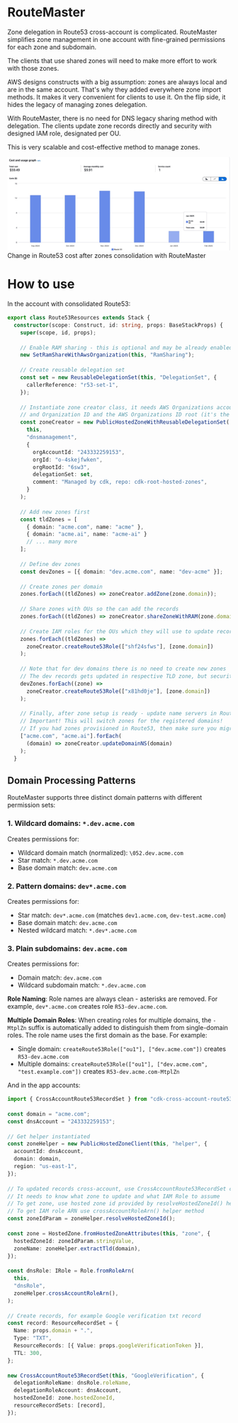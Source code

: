 # RouteMaster

Zone delegation in Route53 cross-account is complicated. RouteMaster simplifies zone management in one account with fine-grained permissions for each zone and subdomain.

The clients that use shared zones will need to make more effort to work with those zones.

AWS designs constructs with a big assumption: zones are always local and are in the same account. That's why they added everywhere zone import methods. It makes it very convenient for clients to use it. On the flip side, it hides the legacy of managing zones delegation.

With RouteMaster, there is no need for DNS legacy sharing method with delegation. The clients update zone records directly and security with designed IAM role, designated per OU.

This is very scalable and cost-effective method to manage zones.

![savings](./media/savings.png.jpg)
Change in Route53 cost after zones consolidation with RouteMaster

# How to use

In the account with consolidated Route53:

```ts
export class Route53Resources extends Stack {
  constructor(scope: Construct, id: string, props: BaseStackProps) {
    super(scope, id, props);

    // Enable RAM sharing - this is optional and may be already enabled in your org
    new SetRamShareWithAwsOrganization(this, "RamSharing");

    // Create reusable delegation set
    const set = new ReusableDelegationSet(this, "DelegationSet", {
      callerReference: "r53-set-1",
    });

    // Instantiate zone creator class, it needs AWS Organizations account id
    // and Organization ID and the AWS Organizations ID root (it's the same thing but different ids)
    const zoneCreator = new PublicHostedZoneWithReusableDelegationSet(
      this,
      "dnsmanagement",
      {
        orgAccountId: "243332259153",
        orgId: "o-4skejfwken",
        orgRootId: "6sw3",
        delegationSet: set,
        comment: "Managed by cdk, repo: cdk-root-hosted-zones",
      }
    );

    // Add new zones first
    const tldZones = [
      { domain: "acme.com", name: "acme" },
      { domain: "acme.ai", name: "acme-ai" }
      // ... many more
    ];

    // Define dev zones
    const devZones = [{ domain: "dev.acme.com", name: "dev-acme" }];

    // Create zones per domain
    zones.forEach((tldZones) => zoneCreator.addZone(zone.domain));

    // Share zones with OUs so the can add the records
    zones.forEach((tldZones) => zoneCreator.shareZoneWithRAM(zone.domain, orgIds));

    // Create IAM roles for the OUs which they will use to update records in specific zones
    zones.forEach((tldZones) =>
      zoneCreator.createRoute53Role(["shf24sfws"], [zone.domain])
    );

    // Note that for dev domains there is no need to create new zones
    // The dev records gets updated in respective TLD zone, but security with own IAM role shared to specific UOs
    devZones.forEach((zone) =>
      zoneCreator.createRoute53Role(["x81hd0je"], [zone.domain])
    );

    // Finally, after zone setup is ready - update name servers in Route53 registrar
    // Important! This will switch zones for the registered domains!
    // If you had zones provisioned in Route53, then make sure you migrated all records to zones managed with RouteMaster constructs.
    ["acme.com", "acme.ai"].forEach(
      (domain) => zoneCreator.updateDomainNS(domain)
    );
  }
```

## Domain Processing Patterns

RouteMaster supports three distinct domain patterns with different permission sets:

### 1. Wildcard domains: `*.dev.acme.com`
Creates permissions for:
- Wildcard domain match (normalized): `\052.dev.acme.com`
- Star match: `*.dev.acme.com`  
- Base domain match: `dev.acme.com`

### 2. Pattern domains: `dev*.acme.com`
Creates permissions for:
- Star match: `dev*.acme.com` (matches `dev1.acme.com`, `dev-test.acme.com`)
- Base domain match: `dev.acme.com`
- Nested wildcard match: `*.dev*.acme.com`

### 3. Plain subdomains: `dev.acme.com`
Creates permissions for:
- Domain match: `dev.acme.com`
- Wildcard subdomain match: `*.dev.acme.com`

**Role Naming**: Role names are always clean - asterisks are removed. For example, `dev*.acme.com` creates role `R53-dev.acme.com`.

**Multiple Domain Roles**: When creating roles for multiple domains, the `-MtplZn` suffix is automatically added to distinguish them from single-domain roles. The role name uses the first domain as the base. For example:
- Single domain: `createRoute53Role(["ou1"], ["dev.acme.com"])` creates `R53-dev.acme.com`
- Multiple domains: `createRoute53Role(["ou1"], ["dev.acme.com", "test.example.com"])` creates `R53-dev.acme.com-MtplZn`

And in the app accounts:

```ts
import { CrossAccountRoute53RecordSet } from "cdk-cross-account-route53";

const domain = "acme.com";
const dnsAccount = "243332259153";

// Get helper instantiated
const zoneHelper = new PublicHostedZoneClient(this, "helper", {
  accountId: dnsAccount,
  domain: domain,
  region: "us-east-1",
});

// To updated records cross-account, use CrossAccountRoute53RecordSet construct
// It needs to know what zone to update and what IAM Role to assume
// To get zone, use hosted zone id provided by resolveHostedZoneId() helper method
// To get IAM role ARN use crossAccountRoleArn() helper method
const zoneIdParam = zoneHelper.resolveHostedZoneId();

const zone = HostedZone.fromHostedZoneAttributes(this, "zone", {
  hostedZoneId: zoneIdParam.stringValue,
  zoneName: zoneHelper.extractTld(domain),
});

const dnsRole: IRole = Role.fromRoleArn(
  this,
  "dnsRole",
  zoneHelper.crossAccountRoleArn(),
);

// Create records, for example Google verification txt record
const record: ResourceRecordSet = {
  Name: props.domain + ".",
  Type: "TXT",
  ResourceRecords: [{ Value: props.googleVerificationToken }],
  TTL: 300,
};

new CrossAccountRoute53RecordSet(this, "GoogleVerification", {
  delegationRoleName: dnsRole.roleName,
  delegationRoleAccount: dnsAccount,
  hostedZoneId: zone.hostedZoneId,
  resourceRecordSets: [record],
});
```
